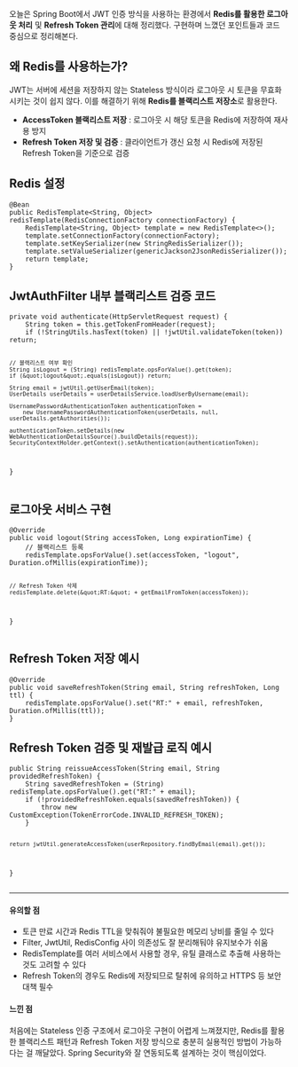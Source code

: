 <p>오늘은 Spring Boot에서 JWT 인증 방식을 사용하는 환경에서 <strong>Redis를 활용한 로그아웃 처리</strong> 및 <strong>Refresh Token 관리</strong>에 대해 정리했다. 구현하며 느꼈던 포인트들과 코드 중심으로 정리해본다.</p>
<h2 id="왜-redis를-사용하는가">왜 Redis를 사용하는가?</h2>
<p>JWT는 서버에 세션을 저장하지 않는 Stateless 방식이라 로그아웃 시 토큰을 무효화시키는 것이 쉽지 않다.
이를 해결하기 위해 <strong>Redis를 블랙리스트 저장소</strong>로 활용한다.</p>
<ul>
<li><strong>AccessToken 블랙리스트 저장</strong> : 로그아웃 시 해당 토큰을 Redis에 저장하여 재사용 방지</li>
<li><strong>Refresh Token 저장 및 검증</strong> : 클라이언트가 갱신 요청 시 Redis에 저장된 Refresh Token을 기준으로 검증</li>
</ul>
<h2 id="redis-설정">Redis 설정</h2>
<pre><code class="language-java">@Bean
public RedisTemplate&lt;String, Object&gt; redisTemplate(RedisConnectionFactory connectionFactory) {
    RedisTemplate&lt;String, Object&gt; template = new RedisTemplate&lt;&gt;();
    template.setConnectionFactory(connectionFactory);
    template.setKeySerializer(new StringRedisSerializer());
    template.setValueSerializer(genericJackson2JsonRedisSerializer());
    return template;
}</code></pre>
<h2 id="jwtauthfilter-내부-블랙리스트-검증-코드">JwtAuthFilter 내부 블랙리스트 검증 코드</h2>
<pre><code class="language-java">private void authenticate(HttpServletRequest request) {
    String token = this.getTokenFromHeader(request);
    if (!StringUtils.hasText(token) || !jwtUtil.validateToken(token)) return;

    // 블랙리스트 여부 확인
    String isLogout = (String) redisTemplate.opsForValue().get(token);
    if (&quot;logout&quot;.equals(isLogout)) return;

    String email = jwtUtil.getUserEmail(token);
    UserDetails userDetails = userDetailsService.loadUserByUsername(email);

    UsernamePasswordAuthenticationToken authenticationToken =
        new UsernamePasswordAuthenticationToken(userDetails, null, userDetails.getAuthorities());

    authenticationToken.setDetails(new WebAuthenticationDetailsSource().buildDetails(request));
    SecurityContextHolder.getContext().setAuthentication(authenticationToken);
}</code></pre>
<h2 id="로그아웃-서비스-구현">로그아웃 서비스 구현</h2>
<pre><code class="language-java">@Override
public void logout(String accessToken, Long expirationTime) {
    // 블랙리스트 등록
    redisTemplate.opsForValue().set(accessToken, &quot;logout&quot;, Duration.ofMillis(expirationTime));

    // Refresh Token 삭제
    redisTemplate.delete(&quot;RT:&quot; + getEmailFromToken(accessToken));
}</code></pre>
<h2 id="refresh-token-저장-예시">Refresh Token 저장 예시</h2>
<pre><code class="language-java">@Override
public void saveRefreshToken(String email, String refreshToken, Long ttl) {
    redisTemplate.opsForValue().set(&quot;RT:&quot; + email, refreshToken, Duration.ofMillis(ttl));
}</code></pre>
<h2 id="refresh-token-검증-및-재발급-로직-예시">Refresh Token 검증 및 재발급 로직 예시</h2>
<pre><code class="language-java">public String reissueAccessToken(String email, String providedRefreshToken) {
    String savedRefreshToken = (String) redisTemplate.opsForValue().get(&quot;RT:&quot; + email);
    if (!providedRefreshToken.equals(savedRefreshToken)) {
        throw new CustomException(TokenErrorCode.INVALID_REFRESH_TOKEN);
    }

    return jwtUtil.generateAccessToken(userRepository.findByEmail(email).get());
}</code></pre>
<hr />
<h4 id="유의할-점">유의할 점</h4>
<ul>
<li>토큰 만료 시간과 Redis TTL을 맞춰줘야 불필요한 메모리 낭비를 줄일 수 있다</li>
<li>Filter, JwtUtil, RedisConfig 사이 의존성도 잘 분리해둬야 유지보수가 쉬움</li>
<li>RedisTemplate를 여러 서비스에서 사용할 경우, 유틸 클래스로 추출해 사용하는 것도 고려할 수 있다</li>
<li>Refresh Token의 경우도 Redis에 저장되므로 탈취에 유의하고 HTTPS 등 보안 대책 필수</li>
</ul>
<h4 id="느낀-점">느낀 점</h4>
<p>처음에는 Stateless 인증 구조에서 로그아웃 구현이 어렵게 느껴졌지만, Redis를 활용한 블랙리스트 패턴과 Refresh Token 저장 방식으로 충분히 실용적인 방법이 가능하다는 걸 깨달았다. Spring Security와 잘 연동되도록 설계하는 것이 핵심이었다.</p>